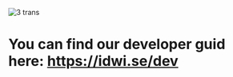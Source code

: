 ![3 trans](https://user-images.githubusercontent.com/68303272/147422349-dfafdcb4-cebb-44e2-a0c6-2f3934a3c5d7.png)
# You can find our developer guid here: https://idwi.se/dev

